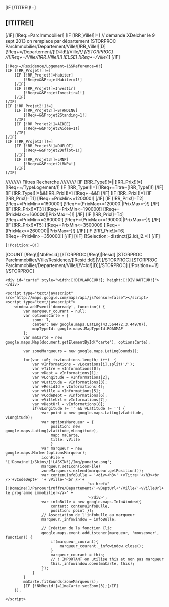 [IF [!TITRE!]!=]<div class="TitreTexteCarte"><h2>[!TITRE!]</h2></div>[/IF]
[!Req:=ParcImmobilier!]
	[IF [!RR_Ville!]!=]
		// demande XDelcher le 9 sept 2013 on remplace par département
		[STORPROC ParcImmobilier/Departement/Ville/[!RR_Ville!]|D]
			[!Req+=/Departement/[!D::Id!]/Ville/*!]
		[/STORPROC]
		//[!Req+=/Ville/[!RR_Ville!]!]
	[ELSE]
		[!Req+=/Ville/*!]
	[/IF]

	[!Req+=/Residence/Logement=1&&Reference=0!]
	[IF [!RR_Projet!]!=]
		[IF [!RR_Projet!]=Habiter]
			[!Req+=&&ProjetHabiter=1!]
		[/IF]
		[IF [!RR_Projet!]=Investir]
			[!Req+=&&ProjetInvestir=1!]
		[/IF]
	[/IF]
	[IF [!RR_Projet2!]!=]
		[IF [!RR_Projet2!]=STANDING]
			[!Req+=&&Projet2Standing=1!]
		[/IF]
		[IF [!RR_Projet2!]=AIDEE]
			[!Req+=&&Projet2Aidee=1!]
		[/IF]
	[/IF]
	[IF [!RR_Projet3!]!=]
		[IF [!RR_Projet3!]=DUFLOT]
			[!Req+=&&Projet2Duflot=1!]
		[/IF]
		[IF [!RR_Projet3!]=LMNP]
			[!Req+=&&Projet2LMNP=!]
		[/IF]
	[/IF]
////////// Filtres Recherche //////////
[IF [!RR_Type!]!=||[!RR_Prix!]!=]
	[!Req+=/TypeLogement/!]
	[IF [!RR_Type!]!=]
		[!Req+=Titre~[!RR_Type!]!]
	[/IF]
	[IF [!RR_Type!]!=&&[!RR_Prix!]!=]
		[!Req+=&&!]
	[/IF]
	[IF [!RR_Prix!]!=]
		[IF [!RR_Prix!]=T1]
			[!Req+=PrixMin<=120000!]
		[/IF]
		[IF [!RR_Prix!]=T2]
			[!Req+=PrixMin<=160000!]
			[!Req+=(PrixMax>=120000||PrixMax=-)!]
		[/IF]
		[IF [!RR_Prix!]=T3]
			[!Req+=PrixMin<=190000!]
			[!Req+=(PrixMax>=160000||PrixMax=-)!]
		[/IF]
		[IF [!RR_Prix!]=T4]
			[!Req+=PrixMin<=260000!]
			[!Req+=(PrixMax>=190000||PrixMax=-)!]
		[/IF]
		[IF [!RR_Prix!]=T5]
			[!Req+=PrixMin<=350000!]
			[!Req+=(PrixMax>=260000||PrixMax=-)!]
		[/IF]
		[IF [!RR_Prix!]=T6]
			[!Req+=PrixMin>=350000!]
		[/IF]
	[/IF]
	[!Selection:=distinct(j2.Id),j2.*!]
[/IF]

<div class="Carte" id="MapDiv">
	<script type="text/javascript">
		var vLocations = new Array();
	</script>
	
	[!Position:=0!]
[COUNT [!Req!]|NbResid]
	[STORPROC [!Req!]|Resid]
        	[STORPROC ParcImmobilier/Ville/Residence/[!Resid::Id!]|V][/STORPROC]
        	[STORPROC ParcImmobilier/Departement/Ville/[!V::Id!]|D][/STORPROC]
		<script type="text/javascript">
			vLocations[[!Position!]] = "[!Resid::Titre!]/[!D::Nom!]/[!Resid::Longitude!]/[!Resid::Latitude!]/[!Resid::Lien!]/[!V::Nom!]/[!D::Code!]/[!V::Lien!]/[!D::Lien!]";
		</script>
		[!Position+=1!]
	[/STORPROC]
	
	<div id="carte" style="width:[!DIVLARGEUR!]; height:[!DIVHAUTEUR!]"></div>
	
	<script type="text/javascript" src="http://maps.google.com/maps/api/js?sensor=false"></script>
	<script type="text/javascript">
		window.addEvent('domready', function() {
			var marqueur_courant = null;
			var optionsCarte = {
				zoom: 7,
				center: new google.maps.LatLng(43.564472,3.449707),
				mapTypeId: google.maps.MapTypeId.ROADMAP
			};
			var maCarte = new google.maps.Map(document.getElementById("carte"), optionsCarte);

			var zoneMarqueurs = new google.maps.LatLngBounds();

			for(var i=0; i<vLocations.length; i++)	{
				var vInformations = vLocations[i].split('/');
				var vTitre = vInformations[0];
				var vDept = vInformations[1];
				var vLongitude = vInformations[2];
				var vLatitude = vInformations[3];
				var vResidId = vInformations[4];
				var vVille = vInformations[5];
				var vCodeDept = vInformations[6];
				var vVilleUrl = vInformations[7];
				var vDeptUrl = vInformations[8];
				if(vLongitude != '' && vLatitude != '') {
					var point = new google.maps.LatLng(vLatitude, vLongitude);
					var optionsMarqueur = {
						position: new google.maps.LatLng(vLatitude,vLongitude),
						map: maCarte,
						title: vVille
						}
					var marqueur = new google.maps.Marker(optionsMarqueur);
					iconFile = '[!Domaine!]/Skins/[!LASKIN!]/Img/punaise.png';
					marqueur.setIcon(iconFile) 
					zoneMarqueurs.extend(marqueur.getPosition());
					var contenuInfoBulle = '<div><h3>' +vTitre+'</h3><br />'+vCodeDept+' '+ vVille+'<br />'+
										'<a href="[!Domaine!]/ParcourirOffre/Departement/'+vDeptUrl+'/Ville/'+vVilleUrl+'/Residence/'+vResidId+'">Voir le programme immobilier</a>' +
										'</div>';
					var infoBulle = new google.maps.InfoWindow({
						content: contenuInfoBulle,
						position: point });
					// Association de l'infobulle au marqueur
					marqueur._infowindow = infoBulle;
				
					// Création de la fonction Clic
					google.maps.event.addListener(marqueur, 'mouseover', function() { 						
						if(marqueur_courant){
							marqueur_courant._infowindow.close();
						}		
						marqueur_courant = this;
						// ! IMPORTANT on utilise this et non pas marqueur
						this._infowindow.open(maCarte, this);
					});
				}
			}
			maCarte.fitBounds(zoneMarqueurs);
			[IF [!NbResid!]=1]maCarte.setZoom(3);[/IF]
		});
		
	</script>
</div>
